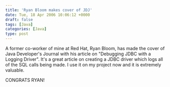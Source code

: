 ```yaml
---
title: 'Ryan Bloom makes cover of JDJ'
date: Tue, 18 Apr 2006 10:06:12 +0000
draft: false
tags: [Java]
categories: [Java]
type: post
---
```


A former co-worker of mine at Red Hat, Ryan Bloom, has made the cover of Java Developer's Journal with his article on "Debugging JDBC with a Logging Driver". It's a great article on creating a JDBC driver which logs all of the SQL calls being made. I use it on my project now and it is extremely valuable.

CONGRATS RYAN!